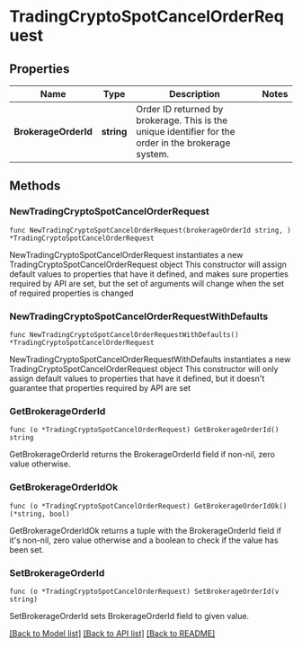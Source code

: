 # TradingCryptoSpotCancelOrderRequest

## Properties

Name | Type | Description | Notes
------------ | ------------- | ------------- | -------------
**BrokerageOrderId** | **string** | Order ID returned by brokerage. This is the unique identifier for the order in the brokerage system. | 

## Methods

### NewTradingCryptoSpotCancelOrderRequest

`func NewTradingCryptoSpotCancelOrderRequest(brokerageOrderId string, ) *TradingCryptoSpotCancelOrderRequest`

NewTradingCryptoSpotCancelOrderRequest instantiates a new TradingCryptoSpotCancelOrderRequest object
This constructor will assign default values to properties that have it defined,
and makes sure properties required by API are set, but the set of arguments
will change when the set of required properties is changed

### NewTradingCryptoSpotCancelOrderRequestWithDefaults

`func NewTradingCryptoSpotCancelOrderRequestWithDefaults() *TradingCryptoSpotCancelOrderRequest`

NewTradingCryptoSpotCancelOrderRequestWithDefaults instantiates a new TradingCryptoSpotCancelOrderRequest object
This constructor will only assign default values to properties that have it defined,
but it doesn't guarantee that properties required by API are set

### GetBrokerageOrderId

`func (o *TradingCryptoSpotCancelOrderRequest) GetBrokerageOrderId() string`

GetBrokerageOrderId returns the BrokerageOrderId field if non-nil, zero value otherwise.

### GetBrokerageOrderIdOk

`func (o *TradingCryptoSpotCancelOrderRequest) GetBrokerageOrderIdOk() (*string, bool)`

GetBrokerageOrderIdOk returns a tuple with the BrokerageOrderId field if it's non-nil, zero value otherwise
and a boolean to check if the value has been set.

### SetBrokerageOrderId

`func (o *TradingCryptoSpotCancelOrderRequest) SetBrokerageOrderId(v string)`

SetBrokerageOrderId sets BrokerageOrderId field to given value.



[[Back to Model list]](../README.md#documentation-for-models) [[Back to API list]](../README.md#documentation-for-api-endpoints) [[Back to README]](../README.md)


